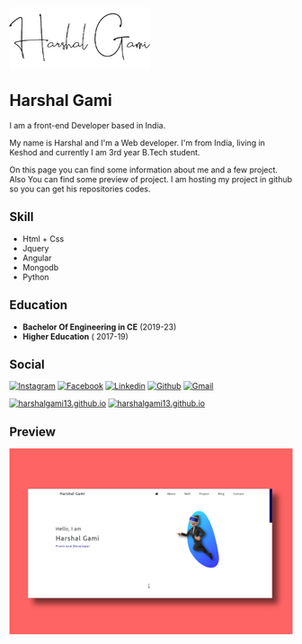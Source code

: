 <a href="https://harshalgami13.github.io/"><img src="Assets/logo_transp1.png" width="250px" align="center"></a>

# Harshal Gami

I am a front-end Developer based in India.

My name is Harshal and I'm a Web developer. I'm from India, living in Keshod and currently I am 3rd year B.Tech student.

On this page you can find some information about me and a few project. Also You can find some preview of project. I am hosting my project in github so you can get his repositories codes.

## Skill

- Html + Css
- Jquery
- Angular
- Mongodb
- Python

## Education

- **Bachelor Of Engineering in CE** (2019-23)
- **Higher Education** ( 2017-19)

## Social

 [![Instagram][1.1]][1.2] [![Facebook][2.1]][2.2] [![Linkedin][3.1]][3.2] [![Github][7.1]][7.2] [![Gmail][8.1]][8.2]
 
 [![harshalgami13.github.io][4.1]][4.2] [![harshalgami13.github.io][5.1]][5.2] 

[1.1]: https://img.shields.io/badge/Instagram-C13584?style=for-the-badge&logo=instagram&logoColor=ffffff
[1.2]: https://www.instagram.com/___.h_g_patel.___13/

[2.1]: https://img.shields.io/badge/Facebook-4267B2?style=for-the-badge&logo=facebook&logoColor=ffffff
[2.2]: https://www.facebook.com/harshal.gami.136/

[3.1]: https://img.shields.io/badge/Linkedin-2867B2?style=for-the-badge&logo=linkedin&logoColor=ffffff
[3.2]: https://www.linkedin.com/in/harshalgami/

[7.1]: https://img.shields.io/badge/Github-1f1d1d?style=for-the-badge&logo=github&logoColor=ffffff
[7.2]: https://github.com/harshalgami13

[8.1]: https://img.shields.io/badge/Gmail-c5221e?style=for-the-badge&logo=gmail&logoColor=ffffff
[8.2]: mailto:harshalmgami@gmail.com

[4.1]: https://img.shields.io/github/last-commit/harshalgami13/harshalgami13.github.io?color=0d8af0&label=Last%20Commit&logo=github&logoColor=000&style=social
[4.2]: https://harshalgami13.github.io/

[5.1]: https://img.shields.io/github/commit-activity/y/harshalgami13/harshalgami13.github.io?label=Commit&logo=github&style=social
[5.2]: https://harshalgami13.github.io/

[6.1]: https://img.shields.io/github/watchers/harshalgami13/harshalgami13.github.io?style=social
[6.2]: https://harshalgami13.github.io/


## Preview

![Preview](Assets/preview.png)
